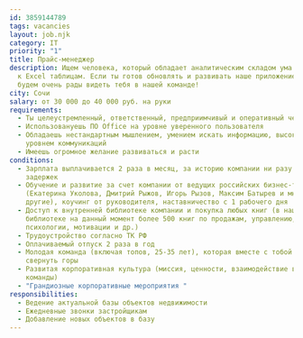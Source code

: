 ```yaml
---
id: 3859144789
tags: vacancies
layout: job.njk
category: IT
priority: "1"
title: Прайс-менеджер
description: Ищем человека, который обладает аналитическим складом ума и любовью
  к Excel таблицам. Если ты готов обновлять и развивать наше приложение, то
  будем очень рады видеть тебя в нашей команде!
city: Сочи
salary: от 30 000 до 40 000 руб. на руки
requirements:
  - Ты целеустремленный, ответственный, предприимчивый и оперативный человек
  - Использовануешь ПО Office на уровне уверенного пользователя
  - Обладаешь нестандартным мышлением, умением искать информацию, высоким
    уровнем коммуникаций
  - Имеешь огромное желание развиваться и расти
conditions:
  - Зарплата выплачивается 2 раза в месяц, за историю компании ни разу не было
    задержек
  - Обучение и развитие за счет компании от ведущих российских бизнес-тренеров
    (Екатерина Уколова, Дмитрий Рыжов, Игорь Рызов, Максим Батырев и многие
    другие), коучинг от руководителя, наставничество с 1 рабочего дня
  - Доступ к внутренней библиотеке компании и покупка любых книг (в нашей
    библиотеке на данный момент более 500 книг по продажам, управлению,
    психологии, мотивации и др.)
  - Трудоустройство согласно ТК РФ
  - Оплачиваемый отпуск 2 раза в год
  - Молодая команда (включая топов, 25-35 лет), которая вместе с тобой хочет
    свернуть горы
  - Развитая корпоративная культура (миссия, ценности, взаимодействие внутри
    команды)
  - "Грандиозные корпоративные мероприятия "
responsibilities:
  - Ведение актуальной базы объектов недвижимости
  - Ежедневные звонки застройщикам
  - Добавление новых объектов в базу
---
```

